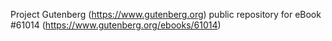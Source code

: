 Project Gutenberg (https://www.gutenberg.org) public repository for
eBook #61014 (https://www.gutenberg.org/ebooks/61014)
